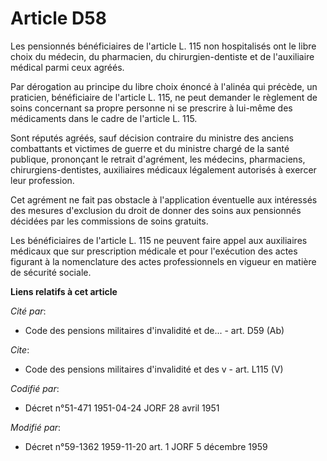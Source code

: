 # Article D58

Les pensionnés bénéficiaires de l'article L. 115 non hospitalisés ont le libre choix du médecin, du pharmacien, du
chirurgien-dentiste et de l'auxiliaire médical parmi ceux agréés.

Par dérogation au principe du libre choix énoncé à l'alinéa qui précède, un praticien, bénéficiaire de l'article L. 115, ne
peut demander le règlement de soins concernant sa propre personne ni se prescrire à lui-même des médicaments dans le cadre de
l'article L. 115.

Sont réputés agréés, sauf décision contraire du ministre des anciens combattants et victimes de guerre et du ministre chargé
de la santé publique, prononçant le retrait d'agrément, les médecins, pharmaciens, chirurgiens-dentistes, auxiliaires
médicaux légalement autorisés à exercer leur profession.

Cet agrément ne fait pas obstacle à l'application éventuelle aux intéressés des mesures d'exclusion du droit de donner des
soins aux pensionnés décidées par les commissions de soins gratuits.

Les bénéficiaires de l'article L. 115 ne peuvent faire appel aux auxiliaires médicaux que sur prescription médicale et pour
l'exécution des actes figurant à la nomenclature des actes professionnels en vigueur en matière de sécurité sociale.

**Liens relatifs à cet article**

_Cité par_:

  - Code des pensions militaires d'invalidité et de... - art. D59 (Ab)

_Cite_:

  - Code des pensions militaires d'invalidité et des v - art. L115 (V)

_Codifié par_:

  - Décret n°51-471 1951-04-24 JORF 28 avril 1951

_Modifié par_:

  - Décret n°59-1362 1959-11-20 art. 1 JORF 5 décembre 1959
